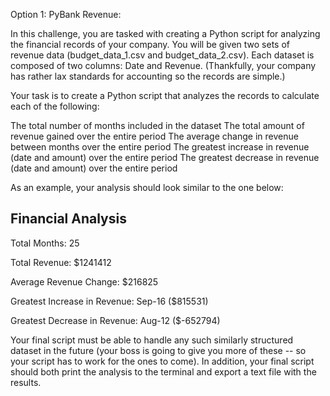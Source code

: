 Option 1: PyBank
Revenue:

In this challenge, you are tasked with creating a Python script for analyzing the financial records of your company.
You will be given two sets of revenue data (budget_data_1.csv and budget_data_2.csv). Each dataset is composed of two columns: 
Date and Revenue. (Thankfully, your company has rather lax standards for accounting so the records are simple.)

Your task is to create a Python script that analyzes the records to calculate each of the following:

The total number of months included in the dataset
The total amount of revenue gained over the entire period
The average change in revenue between months over the entire period
The greatest increase in revenue (date and amount) over the entire period
The greatest decrease in revenue (date and amount) over the entire period

As an example, your analysis should look similar to the one below:

Financial Analysis
----------------------------
Total Months: 25

Total Revenue: $1241412

Average Revenue Change: $216825

Greatest Increase in Revenue: Sep-16 ($815531)

Greatest Decrease in Revenue: Aug-12 ($-652794)

Your final script must be able to handle any such similarly structured dataset in the future (your boss is going to give you more of 
these -- so your script has to work for the ones to come). In addition, your final script should both print the analysis 
to the terminal and export a text file with the results.